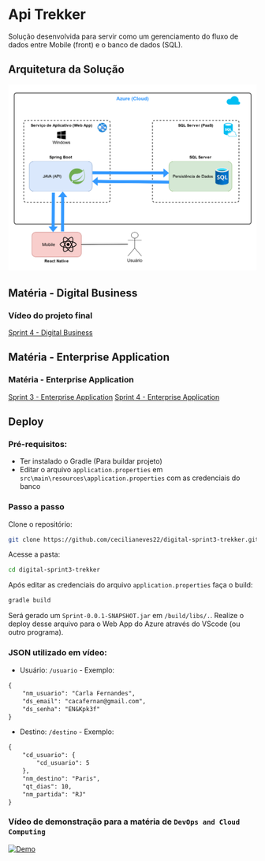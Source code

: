 # Api Trekker
Solução desenvolvida para servir como um gerenciamento do fluxo de dados entre Mobile (front) e o banco de dados (SQL).

## Arquitetura da Solução
<img src="cg3_api_trekker.png">

## Matéria - Digital Business
### Vídeo do projeto final
[Sprint 4 - Digital Business](https://youtu.be/0S26ed02sBY)

##  Matéria - Enterprise Application
### Matéria - Enterprise Application
[Sprint 3 - Enterprise Application](https://github.com/cecilianeves22/digital-sprint3-trekker/blob/088c9acbcf22d6501b31f0e6d1fce1480f99a3a0/Challenge3-Enterprise-Trekker.pdf.pdf)
[Sprint 4 - Enterprise Application](https://youtu.be/0S26ed02sBY)

## Deploy
### Pré-requisitos:
- Ter instalado o Gradle (Para buildar projeto)
- Editar o arquivo `application.properties` em `src\main\resources\application.properties` com as credenciais do banco

### Passo a passo
Clone o repositório:
```bash
git clone https://github.com/cecilianeves22/digital-sprint3-trekker.git
```
Acesse a pasta:
```bash
cd digital-sprint3-trekker
```
Após editar as credenciais do arquivo `application.properties` faça o build:
```bash
gradle build
```
Será gerado um `Sprint-0.0.1-SNAPSHOT.jar` em `/build/libs/.`. Realize o deploy desse arquivo para o Web App do Azure através do VScode (ou outro programa).
### JSON utilizado em vídeo:
- Usuário: `/usuario` - Exemplo:
```
{
    "nm_usuario": "Carla Fernandes",
    "ds_email": "cacafernan@gmail.com",
    "ds_senha": "EN&Kpk3f"
}
```
- Destino: `/destino` - Exemplo:
```
{
    "cd_usuario": {
        "cd_usuario": 5
    },
    "nm_destino": "Paris",
    "qt_dias": 10,
    "nm_partida": "RJ"
}
```
### Vídeo de demonstração para a matéria de `DevOps and Cloud Computing`
[![Demo](https://img.youtube.com/vi/oMwFXzfBf9s/maxresdefault.jpg)](https://www.youtube.com/watch?v=oMwFXzfBf9s)
